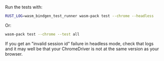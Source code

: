 Run the tests with:
```bash
RUST_LOG=wasm_bindgen_test_runner wasm-pack test --chrome --headless
```
Or:
```bash
wasm-pack test --chrome --test all
```

If you get an "invalid session id" failure in headless mode, check that logs and
it may well be that your ChromeDriver is not at the same version as your
browser.
